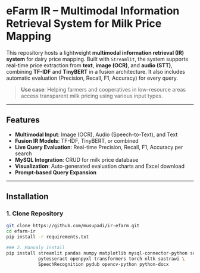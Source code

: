 #  eFarm IR – Multimodal Information Retrieval System for Milk Price Mapping

This repository hosts a lightweight **multimodal information retrieval (IR) system** for dairy price mapping. Built with `Streamlit`, the system supports real-time price extraction from **text**, **image (OCR)**, and **audio (STT)**, combining **TF-IDF** and **TinyBERT** in a fusion architecture. It also includes automatic evaluation (Precision, Recall, F1, Accuracy) for every query.

>  **Use case**: Helping farmers and cooperatives in low-resource areas access transparent milk pricing using various input types.

---

## Features

- **Multimodal Input**: Image (OCR), Audio (Speech-to-Text), and Text
- **Fusion IR Models**: TF-IDF, TinyBERT, or combined
- **Live Query Evaluation**: Real-time Precision, Recall, F1, Accuracy per search
- **MySQL Integration**: CRUD for milk price database
- **Visualization**: Auto-generated evaluation charts and Excel download
- **Prompt-based Query Expansion**

---

##  Installation

### 1. Clone Repository
```bash
git clone https://github.com/musupadi/ir-efarm.git
cd efarm-ir
pip install -r requirements.txt

### 2. Manualy Install
pip install streamlit pandas numpy matplotlib mysql-connector-python scikit-learn \
            pytesseract openpyxl transformers torch nltk sastrawi \
            SpeechRecognition pydub opencv-python python-docx

